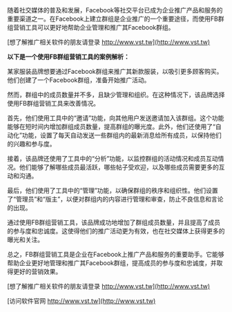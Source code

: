 随着社交媒体的普及和发展，Facebook等社交平台已成为企业推广产品和服务的重要渠道之一。在Facebook上建立群组是企业推广的一个重要途径，而使用FB群组营销工具可以更好地帮助企业管理和推广其Facebook群组。

[想了解推广相关软件的朋友请登录 http://www.vst.tw](http://www.vst.tw)

**以下是一个使用FB群组营销工具的案例解析：**

某家服装品牌想要通过Facebook群组来推广其新款服装，以吸引更多顾客购买。他们创建了一个Facebook群组，准备开始推广活动。

然而，群组中的成员数量并不多，且缺少管理和组织。在这种情况下，该品牌选择使用FB群组营销工具来改善情况。

首先，他们使用工具中的“邀请”功能，向其他用户发送邀请加入该群组。这个功能能够在短时间内增加群组成员数量，提高群组的曝光度。此外，他们还使用了“自动化”功能，设置了每天自动发送一些群组内的最新消息给所有成员，以保持他们的兴趣和参与度。

接着，该品牌还使用了工具中的“分析”功能，以监控群组的活动情况和成员互动情况。他们能够了解哪些成员最活跃，哪些帖子受欢迎，以及哪些成员需要更多的互动和沟通。

最后，他们使用了工具中的“管理”功能，以确保群组的秩序和组织性。他们设置了“管理员”和“版主”，以便对群组内的内容进行管理和审查，防止不良信息和言论的出现。

通过使用FB群组营销工具，该品牌成功地增加了群组成员数量，并且提高了成员的参与度和忠诚度。这使得他们的推广活动更为有效，也在社交媒体上获得更多的曝光和关注。

总之，FB群组营销工具是企业在Facebook上推广产品和服务的重要助手。它能够帮助企业更好地管理和推广其Facebook群组，提高成员的参与度和忠诚度，并取得更好的营销效果。

[想了解推广相关软件的朋友请登录 http://www.vst.tw](http://www.vst.tw)


[访问软件官网 http://www.vst.tw](http://www.vst.tw)
